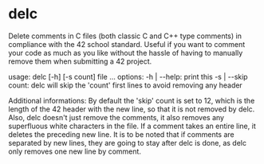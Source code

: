 # delc

Delete comments in C files (both classic C and C++ type comments)
in compliance with the 42 school standard. Useful if you want to
comment your code as much as you like without the hassle of having
to manually remove them when submitting a 42 project.

usage: delc [-h] [-s count] file ...
options:
	-h | --help:			print this
	-s | --skip count: 		delc will skip the 'count' first lines
							to avoid removing any header

Additional informations:
By default the 'skip' count is set to 12, which is the length of the 42 header
with the new line, so that it is not removed by delc. Also, delc doesn't just
remove the comments, it also removes any superfluous white characters in the
file. If a comment takes an entire line, it deletes the preceding new line.
It is to be noted that if comments are separated by new lines, they are going
to stay after delc is done, as delc only removes one new line by comment.
